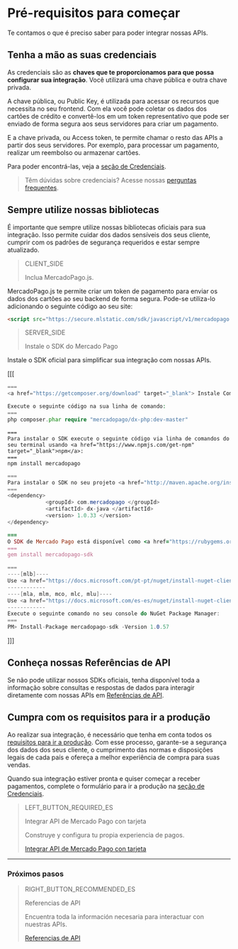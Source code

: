 # Pré-requisitos para começar

Te contamos o que é preciso saber para poder integrar nossas APIs.

## Tenha a mão as suas credenciais
As credenciais são as **chaves que te proporcionamos para que possa configurar sua integração**. Você utilizará uma chave pública e outra chave privada.

A chave pública, ou Public Key, é utilizada para acessar os recursos que necessita no seu frontend. Com ela você pode coletar os dados dos cartões de crédito e convertê-los em um token representativo que pode ser enviado de forma segura aos seus servidores para criar um pagamento.

E a chave privada, ou Access token, te permite chamar o resto das APIs a partir dos seus servidores. Por exemplo, para processar um pagamento, realizar um reembolso ou armazenar cartões.

Para poder encontrá-las, veja a [seção de Credenciais](https://www.mercadopago.com/mlb/account/credentials).

> Têm dúvidas sobre credenciais? Acesse nossas [perguntas frequentes](https://www.mercadopago.com.br/developers/pt/guides/faqs/credentials/).

## Sempre utilize nossas bibliotecas
É importante que sempre utilize nossas bibliotecas oficiais para sua integração. Isso permite cuidar dos dados sensíveis dos seus cliente, cumprir com os padrões de segurança requeridos e estar sempre atualizado.

> CLIENT_SIDE
>
> Inclua MercadoPago.js.

MercadoPago.js te permite criar um token de pagamento para enviar os dados dos cartões ao seu backend de forma segura. Pode-se utiliza-lo adicionando o seguinte código ao seu site:

```html
<script src="https://secure.mlstatic.com/sdk/javascript/v1/mercadopago.js"></script>
```

> SERVER_SIDE
>
> Instale o SDK do Mercado Pago

Instale o SDK oficial para simplificar sua integração com nossas APIs.

[[[
```php
===
<a href="https://getcomposer.org/download" target="_blank"> Instale Composer</a> para usar o SDK.

Execute o seguinte código na sua linha de comando:
===
php composer.phar require "mercadopago/dx-php:dev-master"
```
```node
===
Para instalar o SDK execute o seguinte código via linha de comandos do seu terminal usando <a href="https://www.npmjs.com/get-npm" target="_blank">npm</a>:
===
npm install mercadopago
```
```java
===
Para instalar o SDK no seu projeto <a href="http://maven.apache.org/install.html" target="_blank"> Maven </a> adicione a seguinte dependência no seu arquivo pom.xml e em seguida execute 'maven install'.
===
<dependency>
            <groupId> com.mercadopago </groupId>
            <artifactId> dx-java </artifactId>
            <version> 1.0.33 </version>
</dependency>
```
```ruby
===
O SDK de Mercado Pago está disponível como <a href="https://rubygems.org/gems/mercadopago-sdk" target="_blank"> gema</a>, para instá-la execute o seguinte código na sua linha de comandos:
===
gem install mercadopago-sdk
```
```csharp
===
----[mlb]----
Use <a href="https://docs.microsoft.com/pt-pt/nuget/install-nuget-client-tools" target="_blank"> NuGet</a> para instalar o SDK .NET de Mercado Pago.
------------
----[mla, mlm, mco, mlc, mlu]----
Use <a href="https://docs.microsoft.com/es-es/nuget/install-nuget-client-tools" target="_blank"> NuGet</a> para instalar el SDK .NET de Mercado Pago.
------------
Execute o seguinte comando no seu console do NuGet Package Manager:
===
PM> Install-Package mercadopago-sdk -Version 1.0.57
```
]]]

## Conheça nossas Referências de API

Se não pode utilizar nossos SDKs oficiais, tenha disponível toda a informação sobre consultas e respostas de dados para interagir diretamente com nossas APIs em [Referências de API](https://www.mercadopago.com.br/developers/pt/reference/payments/_payments/post/).

## Cumpra com os requisitos para ir a produção

Ao realizar sua integração, é necessário que tenha em conta todos os [requisitos para ir a produção](https://www.mercadopago.com.br/developers/pt/guides/payments/api/goto-production/).
Com esse processo, garante-se a segurança dos dados dos seus cliente, o cumprimento das normas e disposições legais de cada país e ofereça a melhor experiência de compra para suas vendas.

Quando sua integração estiver pronta e quiser começar a receber pagamentos, complete o formulário para ir a produção na [seção de Credenciais](https://www.mercadopago.com/mlb/account/credentials).

> LEFT_BUTTON_REQUIRED_ES
>
> Integrar API de Mercado Pago con tarjeta
>
> Construye y configura tu propia experiencia de pagos.
>
> [Integrar API de Mercado Pago con tarjeta](https://www.mercadopago.com.ar/developers/es/guides/payments/api/receiving-payment-by-card/)

---
### Próximos pasos

> RIGHT_BUTTON_RECOMMENDED_ES
>
> Referencias de API
>
> Encuentra toda la información necesaria para interactuar con nuestras APIs.
>
> [Referencias de API](https://www.mercadopago.com.ar/developers/es/reference/)